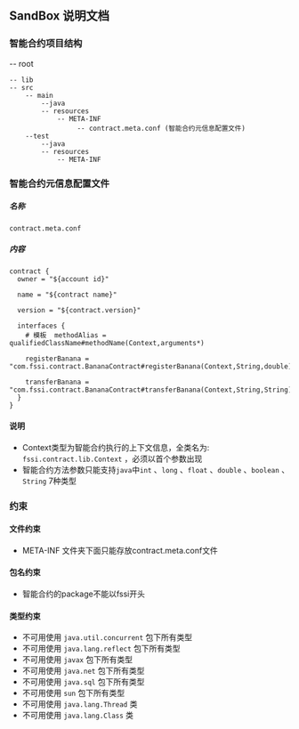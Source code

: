 ## SandBox 说明文档

### 智能合约项目结构

-- root

    -- lib
    -- src
        -- main
            --java
            -- resources
                -- META-INF
                     -- contract.meta.conf (智能合约元信息配置文件)
        --test
            --java
            -- resources
                -- META-INF
        
### 智能合约元信息配置文件

##### 名称
`contract.meta.conf`

##### 内容
```
contract {
  owner = "${account id}"

  name = "${contract name}"

  version = "${contract.version}"

  interfaces {
    # 模板  methodAlias = qualifiedClassName#methodName(Context,arguments*)
    
    registerBanana = "com.fssi.contract.BananaContract#registerBanana(Context,String,double)"
    
    transferBanana = "com.fssi.contract.BananaContract#transferBanana(Context,String,String)"
  }
}
```
#### 说明
* Context类型为智能合约执行的上下文信息，全类名为: `fssi.contract.lib.Context` ，必须以首个参数出现
* 智能合约方法参数只能支持`java`中`int` 、`long` 、`float` 、`double` 、`boolean` 、 `String` 7种类型

### 约束

#### 文件约束
* META-INF 文件夹下面只能存放contract.meta.conf文件

#### 包名约束
* 智能合约的package不能以fssi开头

#### 类型约束
* 不可用使用 `java.util.concurrent` 包下所有类型
* 不可用使用 `java.lang.reflect` 包下所有类型
* 不可用使用 `javax` 包下所有类型
* 不可用使用 `java.net` 包下所有类型
* 不可用使用 `java.sql` 包下所有类型
* 不可用使用 `sun` 包下所有类型
* 不可用使用 `java.lang.Thread` 类
* 不可用使用 `java.lang.Class` 类
